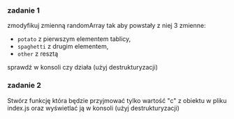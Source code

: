 ### zadanie 1
zmodyfikuj zmienną randomArray tak aby powstały z niej 3 zmienne:
 - `potato` z pierwszym elementem tablicy, 
 - `spaghetti` z drugim elementem, 
 - `other` z resztą

sprawdź w konsoli czy działa
(użyj destrukturyzacji)

### zadanie 2 
Stwórz funkcję która będzie przyjmować tylko wartość "c" z obiektu w pliku index.js oraz wyświetlać ją w konsoli  (użyj destrukturyzacji)
